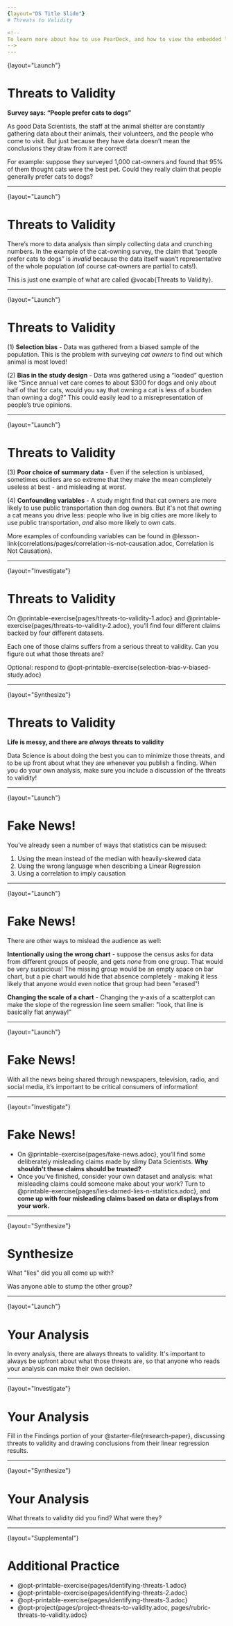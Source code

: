 ```yaml
---
{layout="DS Title Slide"}
# Threats to Validity

<!--
To learn more about how to use PearDeck, and how to view the embedded links on these slides without going into present mode visit https://help.peardeck.com/en
-->
---
```

{layout="Launch"}
# Threats to Validity

**Survey says: “People prefer cats to dogs”**

As good Data Scientists, the staff at the animal shelter are constantly gathering data about their animals, their volunteers, and the people who come to visit. But just because they have data doesn’t mean the conclusions they draw from it are correct! 

For example: suppose they surveyed 1,000 cat-owners and found that 95% of them thought cats were the best pet. Could they really claim that people generally prefer cats to dogs?


<!--
Have students share back what they think. The issue here is that cat-owners are not a representative sample of the population, so the claim is invalid.
-->
---
{layout="Launch"}
# Threats to Validity

There’s more to data analysis than simply collecting data and crunching numbers. In the example of the cat-owning survey, the claim that “people prefer cats to dogs” is *invalid* because the data itself wasn’t representative of the whole population (of course cat-owners are partial to cats!). 

This is just one example of what are called @vocab{Threats to Validity}.

<!--

-->
---
{layout="Launch"}
# Threats to Validity

(1) **Selection bias** - Data was gathered from a biased sample of the population. This is the problem with surveying _cat owners_ to find out which animal is most loved!

(2) **Bias in the study design** - Data was gathered using a “loaded” question like “Since annual vet care comes to about $300 for dogs and only about half of that for cats, would you say that owning a cat is less of a burden than owning a dog?” This could easily lead to a misrepresentation of people’s true opinions. 

<!--

-->
---
{layout="Launch"}
# Threats to Validity

(3) **Poor choice of summary data** - Even if the selection is unbiased, sometimes outliers are so extreme that they make the mean completely useless at best - and misleading at worst.

(4) **Confounding variables** - A study might find that cat owners are more likely to use public transportation than dog owners. But it's not that owning a cat means you drive less: people who live in big cities are more likely to use public transportation, _and_ also more likely to own cats.  

More examples of confounding variables can be found in @lesson-link{correlations/pages/correlation-is-not-causation.adoc, Correlation is Not Causation}.

---
{layout="Investigate"}
# Threats to Validity

On @printable-exercise{pages/threats-to-validity-1.adoc} and @printable-exercise{pages/threats-to-validity-2.adoc}, you’ll find four different claims backed by four different datasets. 

Each one of those claims suffers from a serious threat to validity. Can you figure out what those threats are?

Optional: respond to @opt-printable-exercise{selection-bias-v-biased-study.adoc}

<!--

-->
---
{layout="Synthesize"}
# Threats to Validity

**Life is messy, and there are _always_ threats to validity**

Data Science is about doing the best you can to minimize those threats, and to be up front about what they are whenever you publish a finding. When you do your own analysis, make sure you include a discussion of the threats to validity!

<!--

-->
---
{layout="Launch"}
# Fake News!

You've already seen a number of ways that statistics can be misused:

1. Using the mean instead of the median with heavily-skewed data
2. Using the wrong language when describing a Linear Regression
3. Using a correlation to imply causation

<!--

-->
---
{layout="Launch"}
# Fake News!

There are other ways to mislead the audience as well:

**Intentionally using the wrong chart** - suppose the census asks for data from different groups of people, and gets _none_ from one group. That would be very suspicious! The missing group would be an empty space on bar chart, but a pie chart would hide that absence completely - making it less likely that anyone would even notice that group had been "erased"!

**Changing the scale of a chart** - Changing the y-axis of a scatterplot can make the slope of the regression line seem smaller: "look, that line is basically flat anyway!"

---
{layout="Launch"}
# Fake News!

With all the news being shared through newspapers, television, radio, and social media, it’s important to be critical consumers of information!

<!--

-->
---
{layout="Investigate"}
# Fake News!

* On @printable-exercise{pages/fake-news.adoc}, you’ll find some deliberately misleading claims made by slimy Data Scientists. **Why shouldn't these claims should be trusted?**
* Once you’ve finished, consider your own dataset and analysis: what misleading claims could someone make about your work? Turn to @printable-exercise{pages/lies-darned-lies-n-statistics.adoc}, and **come up with four misleading claims based on data or displays from your work.**

<!--
Have students trade papers with another group, and see if you can figure out why each other’s claims are not to be trusted!
-->
---
{layout="Synthesize"}
# Synthesize

What "lies" did you all come up with?

Was anyone able to stump the other group?

<!--

-->

---
{layout="Launch"}
# Your Analysis

In every analysis, there are always threats to validity. It's important to always be upfront about what those threats are, so that anyone who reads your analysis can make their own decision.

<!--

-->

---
{layout="Investigate"}
# Your Analysis

Fill in the Findings portion of your @starter-file{research-paper}, discussing threats to validity and drawing conclusions from their linear regression results.

<!--

-->

---
{layout="Synthesize"}
# Your Analysis

What threats to validity did you find? What were they?

<!--

-->

---
{layout="Supplemental"}
# Additional Practice

- @opt-printable-exercise{pages/identifying-threats-1.adoc}
- @opt-printable-exercise{pages/identifying-threats-2.adoc}
- @opt-printable-exercise{pages/identifying-threats-3.adoc}
- @opt-project{pages/project-threats-to-validity.adoc, pages/rubric-threats-to-validity.adoc}

<!--

-->